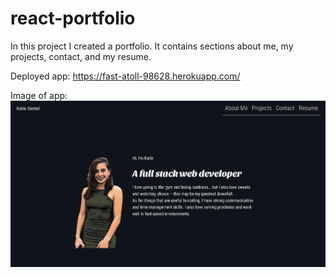 # react-portfolio

In this project I created a portfolio. It contains sections about me, my projects, contact, and my resume.

Deployed app: https://fast-atoll-98628.herokuapp.com/

Image of app:
![alt text](portfolio/src/assets/readme.jpg)